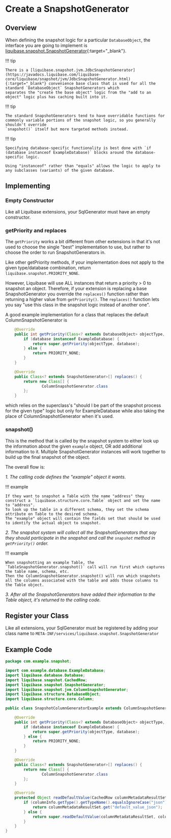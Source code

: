 # Create a SnapshotGenerator

## Overview

When defining the snapshot logic for a particular `DatabaseObject`, the interface you are going to implement is [liquibase.snapshot.SnapshotGenerator](https://javadocs.liquibase.com/liquibase-core/liquibase/snapshot/SnapshotGenerator.html){:target="_blank"}.

!!! tip

    There is a [liquibase.snapshot.jvm.JdbcSnapshotGenerator](https://javadocs.liquibase.com/liquibase-core/liquibase/snapshot/jvm/JdbcSnapshotGenerator.html){:target="_blank"} convenience base class that is used for all the standard `DatabaseObject` SnapshotGenerators which
    separates the "create the base object" logic from the "add to an object" logic plus has caching built into it. 

!!! tip

    The standard SnapshotGenerators tend to have overridable functions for commonly variable portions of the snapshot logic, so you generally shouldn't override
    `snapshot()` itself but more targeted methods instead.


!!! tip

    Specifying database-specific functionality is best done with `if (database instanceof ExampleDatabase)` blocks around the database-specific logic. 

    Using "instanceof" rather than "equals" allows the logic to apply to any subclasses (variants) of the given database.

## Implementing

### Empty Constructor

Like all Liquibase extensions, your SqlGenerator must have an empty constructor.

### getPriority and replaces

The `getPriority` works a bit different from other extensions in that it's not used to choose the single "best" implementation to use, but rather to choose the order to run SnapshotGenerators in.

Like other getPriority methods, if your implementation does not apply to the given type/database combination, return `liquibase.snapshot.PRIORITY_NONE`.

However, Liquibase will use ALL instances that return a priority > 0 to snapshot an object.
Therefore, if your extension is replacing a base SnapshotGenerator you override the `replaces()` function rather than returning a higher value from `getPriority()`.
The `replaces()` function lets you say "use this class in the snapshot logic instead of another one".

A good example implementation for a class that replaces the default ColumnSnapshotGenerator is

```java
    @Override
    public int getPriority(Class<? extends DatabaseObject> objectType, Database database) {
        if (database instanceof ExampleDatabase) {
            return super.getPriority(objectType, database);
        } else {
            return PRIORITY_NONE;
        }
    }

    @Override
    public Class<? extends SnapshotGenerator>[] replaces() {
        return new Class[] {
                ColumnSnapshotGenerator.class
        };
    }
```

which relies on the superclass's "should I be part of the snapshot process for the given type" logic but only for ExampleDatabase while also taking the place of ColumnSnapshotGenerator when it's used.

### snapshot()

This is the method that is called by the snapshot system to either look up the information about the given `example` object, OR add additional information to it.
Multiple SnapshotGenerator instances will work together to build up the final snapshot of the object.

The overall flow is:

_1. The calling code defines the "example" object it wants._

!!! example

    If they want to snapshot a Table with the name "address" they construct a `liquibase.structure.core.Table` object and set the name to "address". 
    To look up the table in a different schema, they set the schema attribute on Table to the desired schema.
    The "example" object will contain the fields set that should be used to identify the actual object to snapshot. 

_2. The snapshot system will collect all the SnapshotGenerators that say they should participate in the snapshot and call the `snapshot` method in `getPriority()` order._

!!! example

    When snapshotting an example Table, the `TableSnapshotGenerator.snapshot()` call will run first which captures the table name, schema, etc.  
    Then the ColumnSnapshotGenerator.snapshot() will run which snapshots all the columns associated with the table and adds those columns to the Table object.

_3. After all the SnapshotGenerators have added their information to the Table object, it's returned to the calling code._


## Register your Class

Like all extensions, your SqlGenerator must be registered by adding your class name to `META-INF/services/liquibase.snapshot.SnapshotGenerator`

## Example Code

```java
package com.example.snapshot;

import com.example.database.ExampleDatabase;
import liquibase.database.Database;
import liquibase.snapshot.CachedRow;
import liquibase.snapshot.SnapshotGenerator;
import liquibase.snapshot.jvm.ColumnSnapshotGenerator;
import liquibase.structure.DatabaseObject;
import liquibase.structure.core.Column;

public class SnapshotColumnGeneratorExample extends ColumnSnapshotGenerator {

    @Override
    public int getPriority(Class<? extends DatabaseObject> objectType, Database database) {
        if (database instanceof ExampleDatabase) {
            return super.getPriority(objectType, database);
        } else {
            return PRIORITY_NONE;
        }
    }

    @Override
    public Class<? extends SnapshotGenerator>[] replaces() {
        return new Class[] {
                ColumnSnapshotGenerator.class
        };
    }

    @Override
    protected Object readDefaultValue(CachedRow columnMetadataResultSet, Column columnInfo, Database database) {
        if (columnInfo.getType().getTypeName().equalsIgnoreCase("json")) {
            return columnMetadataResultSet.get("default_value_json");
        } else {
            return super.readDefaultValue(columnMetadataResultSet, columnInfo, database);
        }
    }
}
```